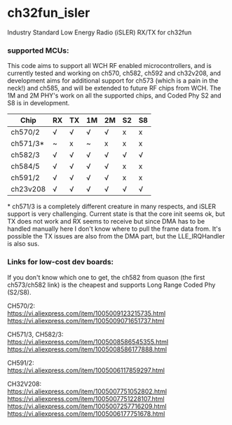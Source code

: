 # ch32fun_isler
Industry Standard Low Energy Radio (iSLER) RX/TX for ch32fun

### supported MCUs:
This code aims to support all WCH RF enabled microcontrollers, and is currently tested and working on ch570, ch582, ch592 and ch32v208,
and development aims for additional support for ch573 (which is a pain in the neck!) and ch585, and will be extended to future RF chips from WCH.
The 1M and 2M PHY's work on all the supported chips, and Coded Phy S2 and S8 is in development.

| Chip       | RX | TX | 1M | 2M | S2 | S8 |
|------------|----|----|----|----|----|----|
| ch570/2    | √  | √  | √  | √  | x  | x  |
| ch571/3*   | ~  | x  | ~  | x  | x  | x  |
| ch582/3    | √  | √  | √  | √  | √  | √  |
| ch584/5    | √  | √  | √  | √  | x  | x  |
| ch591/2    | √  | √  | √  | √  | x  | x  |
| ch23v208   | √  | √  | √  | √  | √  | √  |

\* ch571/3 is a completely different creature in many respects, and iSLER support is very challenging. Current state is that
the core init seems ok, but TX does not work and RX seems to receive but since DMA has to be handled manually here
I don't know where to pull the frame data from. It's possible the TX issues are also from the DMA part, but the LLE_IRQHandler
is also sus.

### Links for low-cost dev boards:
If you don't know which one to get, the ch582 from quason (the first ch573/ch582 link) is the cheapest and supports Long Range Coded Phy (S2/S8).

CH570/2: \
https://vi.aliexpress.com/item/1005009123215735.html \
https://vi.aliexpress.com/item/1005009071651737.html

CH571/3, CH582/3: \
https://vi.aliexpress.com/item/1005008586545355.html \
https://vi.aliexpress.com/item/1005008586177888.html

CH591/2: \
https://vi.aliexpress.com/item/1005006117859297.html

CH32V208: \
https://vi.aliexpress.com/item/1005007751052802.html \
https://vi.aliexpress.com/item/1005007751228107.html \
https://vi.aliexpress.com/item/1005007257716209.html \
https://vi.aliexpress.com/item/1005006177751678.html
